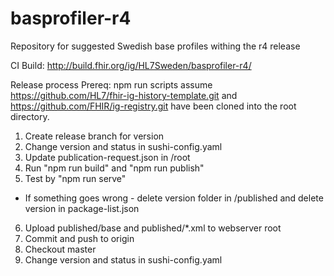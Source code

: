 # basprofiler-r4
Repository for suggested Swedish base profiles withing the r4 release

CI Build: http://build.fhir.org/ig/HL7Sweden/basprofiler-r4/


Release process
Prereq: npm run scripts assume https://github.com/HL7/fhir-ig-history-template.git and https://github.com/FHIR/ig-registry.git have been cloned into the root directory.

1. Create release branch for version
2. Change version and status in sushi-config.yaml
3. Update publication-request.json in /root
4. Run "npm run build" and "npm run publish"
5. Test by "npm run serve"
- If something goes wrong - delete version folder in /published and delete version in package-list.json
6. Upload published/base and published/*.xml to webserver root
7. Commit and push to origin
8. Checkout master
9. Change version and status in sushi-config.yaml
